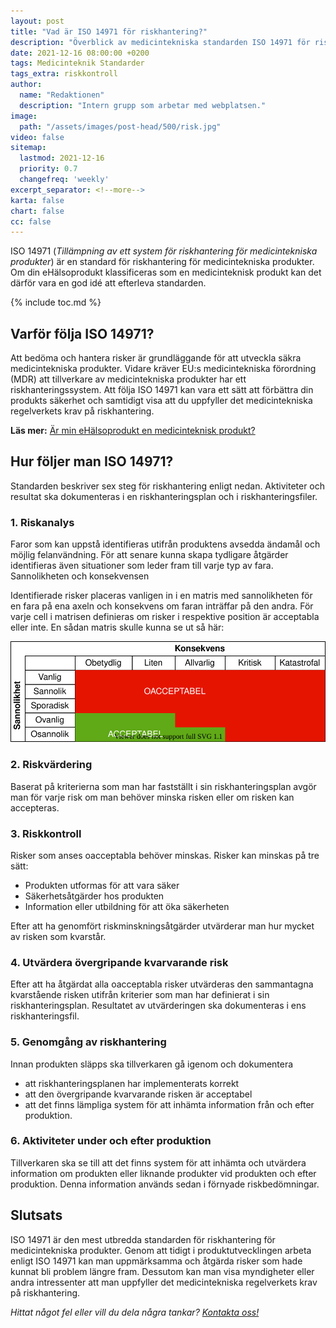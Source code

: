 ```yaml
---
layout: post
title: "Vad är ISO 14971 för riskhantering?"
description: "Överblick av medicintekniska standarden ISO 14971 för riskhantering"
date: 2021-12-16 08:00:00 +0200
tags: Medicinteknik Standarder
tags_extra: riskkontroll
author:
  name: "Redaktionen"
  description: "Intern grupp som arbetar med webplatsen."
image:
  path: "/assets/images/post-head/500/risk.jpg"
video: false
sitemap:
  lastmod: 2021-12-16
  priority: 0.7
  changefreq: 'weekly'
excerpt_separator: <!--more-->
karta: false
chart: false
cc: false
---
```


ISO 14971 (_Tillämpning av ett system för riskhantering för medicintekniska produkter_) är en standard för riskhantering för medicintekniska produkter. Om din eHälsoprodukt klassificeras som en medicinteknisk produkt kan det därför vara en god idé att efterleva standarden.

<!--more-->

{% include toc.md %}

## Varför följa ISO 14971?
Att bedöma och hantera risker är grundläggande för att utveckla säkra medicintekniska produkter. Vidare kräver EU:s medicintekniska förordning (MDR) att tillverkare av medicintekniska produkter har ett riskhanteringssystem. Att följa ISO 14971 kan vara ett sätt att förbättra din produkts säkerhet och samtidigt visa att du uppfyller det medicintekniska regelverkets krav på riskhantering.

**Läs mer:** [Är min eHälsoprodukt en medicinteknisk produkt?](/2021/08/20/medicinteknik.html)
## Hur följer man ISO 14971?
Standarden beskriver sex steg för riskhantering enligt nedan. Aktiviteter och resultat ska dokumenteras i en riskhanteringsplan och i riskhanteringsfiler.
### 1. Riskanalys
Faror som kan uppstå identifieras utifrån produktens avsedda ändamål och möjlig felanvändning. För att senare kunna skapa tydligare åtgärder identifieras även situationer som leder fram till varje typ av fara. Sannolikheten och konsekvensen 

Identifierade risker placeras vanligen in i en matris med sannolikheten för en fara på ena axeln och konsekvens om faran inträffar på den andra. För varje cell i matrisen definieras om risker i respektive position är acceptabla eller inte. En sådan matris skulle kunna se ut så här:

![Exempel på risktabell](/assets/images/post-assets/risktabell.svg "Exempel på risktabell")

### 2. Riskvärdering
Baserat på kriterierna som man har fastställt i sin riskhanteringsplan avgör man för varje risk om man behöver minska risken eller om risken kan accepteras.
### 3. Riskkontroll
Risker som anses oacceptabla behöver minskas. Risker kan minskas på tre sätt:

* Produkten utformas för att vara säker
* Säkerhetsåtgärder hos produkten
* Information eller utbildning för att öka säkerheten

Efter att ha genomfört riskminskningsåtgärder utvärderar man hur mycket av risken som kvarstår.
### 4. Utvärdera övergripande kvarvarande risk
Efter att ha åtgärdat alla oacceptabla risker utvärderas den sammantagna kvarstående risken utifrån kriterier som man har definierat i sin riskhanteringsplan. Resultatet av utvärderingen ska dokumenteras i ens riskhanteringsfil.
### 5. Genomgång av riskhantering
Innan produkten släpps ska tillverkaren gå igenom och dokumentera 

* att riskhanteringsplanen har implementerats korrekt
* att den övergripande kvarvarande risken är acceptabel
* att det finns lämpliga system för att inhämta information från och efter produktion.

### 6. Aktiviteter under och efter produktion
Tillverkaren ska se till att det finns system för att inhämta och utvärdera information om produkten eller liknande produkter vid produkten och efter produktion. Denna information används sedan i förnyade riskbedömningar.

## Slutsats
ISO 14971 är den mest utbredda standarden för riskhantering för medicintekniska produkter. Genom att tidigt i produktutvecklingen arbeta enligt ISO 14971 kan man uppmärksamma och åtgärda risker som hade kunnat bli problem längre fram. Dessutom kan man visa myndigheter eller andra intressenter att man uppfyller det medicintekniska regelverkets krav på riskhantering.

_Hittat något fel eller vill du dela några tankar? [Kontakta oss!](/index.html#form-message)_